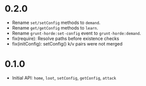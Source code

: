 # 0.2.0

* Rename `set/setConfig` methods to `demand`.
* Rename `get/getConfig` methods to `learn`.
* Rename `grunt-horde:set-config` event to `grunt-horde:demand`.
* fix(require): Resolve paths before existence checks
* fix(initConfig): setConfig() k/v pairs were not merged

# 0.1.0

* Initial API: `home`, `loot`, `setConfig`, `getConfig`, `attack`
